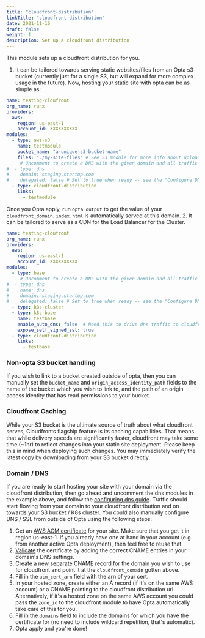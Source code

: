 ```yaml
---
title: "cloudfront-distribution"
linkTitle: "cloudfront-distribution"
date: 2021-11-16
draft: false
weight: 1
description: Set up a cloudfront distribution
---
```


This module sets up a cloudfront distribution for you.

1. It can be tailored towards serving static websites/files from an Opta s3 
bucket (currently just for a single S3, but will expand for more complex usage in the future). Now, hosting your 
static site with opta can be as simple as:

```yaml
name: testing-cloufront
org_name: runx
providers:
  aws:
    region: us-east-1
    account_id: XXXXXXXXXX
modules:
  - type: aws-s3
    name: testmodule
    bucket_name: "a-unique-s3-bucket-name"
    files: "./my-site-files" # See S3 module for more info about uploading your files to S3
     # Uncomment to create a DNS with the given domain and all traffic flowing to the cloudfront distribution
#  - type: dns 
#    domain: staging.startup.com
#    delegated: false # Set to true when ready -- see the "Configure DNS" page
  - type: cloudfront-distribution
    links:
      - testmodule
```

Once you Opta apply, run `opta output` to get the value of your `cloudfront_domain`. `index.html` is automatically served at this domain.
2. It can be tailored to serve as a CDN for the Load Balancer for the Cluster.
```yaml
name: testing-cloufront
org_name: runx
providers:
  aws:
    region: us-east-1
    account_id: XXXXXXXXXX
modules:
  - type: base
     # Uncomment to create a DNS with the given domain and all traffic flowing to the cloudfront distribution
#  - type: dns 
#    name: dns
#    domain: staging.startup.com
#    delegated: false # Set to true when ready -- see the "Configure DNS" page
  - type: k8s-cluster
  - type: k8s-base
    name: testbase
    enable_auto_dns: false  # Need this to drive dns traffic to cloudfront
    expose_self_signed_ssl: true
  - type: cloudfront-distribution
    links:
      - testbase
```

### Non-opta S3 bucket handling
If you wish to link to a bucket created outside of opta, then you can manually set the `bucket_name` and 
`origin_access_identity_path` fields to the name of the bucket which you wish to link to, and the path of an
origin access identity that has read permissions to your bucket.

### Cloudfront Caching
While your S3 bucket is the ultimate source of truth about what cloudfront serves, Cloudfronts flagship feature is its
caching capabilities. That means that while delivery speeds are significantly faster, cloudfront may take some time
(~1hr) to reflect changes into your static site deployment. Please keep this in mind when deploying such changes. You
may immediately verify the latest copy by downloading from your S3 bucket directly.

### Domain / DNS
If you are ready to start hosting your site with your domain via the cloudfront distribution, then go ahead and uncomment
the dns modules in the example above, and follow the [configuring dns guide](/features/dns-and-cert/dns). Traffic should
start flowing from your domain to your cloudfront distribution and on towards your S3 bucket / K8s cluster. You could
also manually configure DNS / SSL from outside of Opta using the following steps:
1. Get an [AWS ACM certificate](https://docs.aws.amazon.com/acm/latest/userguide/gs-acm-request-public.html) for your site. 
   Make sure that you get it in region us-east-1. If you already have one at hand in your account (e.g. from another 
   active Opta deployment), then feel free to reuse that.
2. [Validate](https://docs.aws.amazon.com/acm/latest/userguide/dns-validation.html) the certificate by adding the correct CNAME entries in your domain's DNS settings. 
3. Create a new separate CNAME record for the domain you wish to use for cloudfront and point it at the `cloudfront_domain` gotten above.
4. Fill in the `acm_cert_arn` field with the arn of your cert.
5. In your hosted zone, create either an A record (if it's on the same AWS account) or a CNAME pointing to the cloudfront
   distribution url. Alternatively, if it's a hosted zone on the same AWS account you could pass the `zone_id` to the
   cloudfront module to have Opta automatically take care of this for you.
6. Fill in the `domains` field to include the domains for which you have the certificate for (no need to include wildcard repetition, that's automatic).
7. Opta apply and you're done!
